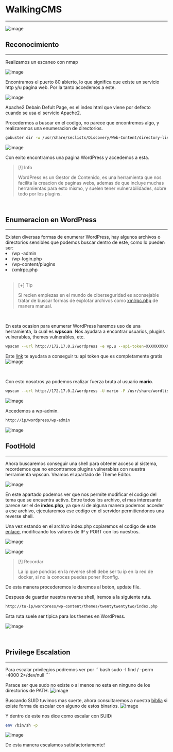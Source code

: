 <h1>WalkingCMS</h1>
<hr>

![image](https://github.com/user-attachments/assets/5cc1132d-f3cf-4faf-a761-11e365515ce4)

<h2>Reconocimiento</h2>
<hr>
Realizamos un escaneo con nmap

<br>

![image](https://github.com/user-attachments/assets/594a29cc-1674-47fe-ab74-c0edabe559e1)

Encontramos el puerto 80 abierto, lo que significa que existe un servicio http y/u pagina web.
Por la tanto accedemos a este.

![image](https://github.com/user-attachments/assets/65e56ea0-f959-423b-8759-aab8fbcfb42e)

Apache2 Debain Defult Page, es el index html que viene por defecto cuando se usa el servicio Apache2.

Procedermos a buscar en el codigo, no parece que encontremos algo, y realizaremos una enumeracion de directorios.
```bash
gobuster dir -w /usr/share/seclists/Discovery/Web-Content/directory-list-2.3-medium.txt -u http://172.17.0.2/ -t 100 -x php,html,git,js
```

![image](https://github.com/user-attachments/assets/153142ab-a095-445a-927e-d9727a209f4c)

Con exito encontramos una pagina WordPress y accedemos a esta.

>[!] Info
>
>WordPress es un Gestor de Contenido, es una herramienta que nos facilita la creacion de paginas webs, ademas de que incluye muchas herramientas para esto mismo, y suelen tener vulnerabilidades, sobre todo por los plugins.

<br>
<h2>Enumeracion en WordPress</h2>
<hr> 
Existen diversas formas de enumerar WordPress, hay algunos archivos o directorios sensibles que podemos buscar dentro de este, como lo pueden ser:
<li>/wp -admin</li>
<li>/wp-login.php</li>
<li>/wp-content/plugins</li>
<li>/xmlrpc.php</li>
<br>

>[+] Tip
>
>Si recien empiezas en el mundo de ciberseguridad es aconsejable tratar de buscar formas de explotar archivos como <a href="https://nitesculucian.github.io/2019/07/02/exploiting-the-xmlrpc-php-on-all-wordpress-versions/" target="_blank">xmlrpc.php</a> de manera manual.

<br>

En esta ocasion para enumerar WordPress haremos uso de una herramienta, la cual es <b>wpscan</b>.
Nos ayudara a encontrar usuarios, plugins vulnerables, themes vulnerables, etc.

```bash
wpscan --url http://172.17.0.2/wordpress -e vp,u --api-token=XXXXXXXXXXXXXXXXXXXXXXXX
```
Este <a href="https://www.malcare.com/blog/how-to-use-wpscan/">link</a> te ayudara a conseguir tu api token que es completamente gratis
![image](https://github.com/user-attachments/assets/927a0fc2-e15b-4daa-b882-384907bf19a4)

<br>

Con esto nosotros ya podemos realizar fuerza bruta al usuario <b>mario</b>.
```bash
wpscan --url http://172.17.0.2/wordpress -U mario -P /usr/share/wordlists/rockyou.txt --api-token=XXXXXXXXXXXXXXXXXXXXXXXX
```
![image](https://github.com/user-attachments/assets/9fcf560f-5906-43fa-8d4b-783972cb3be7)

Accedemos a wp-admin.
```bash
http://ip/wordpress/wp-admin
```
![image](https://github.com/user-attachments/assets/310c1773-ce90-48a1-913d-4fa6a1c9d0ee)

<h2>FootHold</h2>
<hr>

Ahora buscaremos conseguir una shell para obtener acceso al sistema, recordemos que no encontramos plugins vulnerables con nuestra herramienta wpscan.
Veamos el apartado de Theme Editor.

![image](https://github.com/user-attachments/assets/38fa937f-1136-41d5-9e20-2d485f206167)

En este apartado podemos ver que nos permite modificar el codigo del tema que se encuentra activo.
Entre todos los archivo, el mas interesante parece ser el de <b>index.php</b>, ya que si de alguna manera podemos acceder a ese archivo, ejecutaremos ese codigo en el servidor permitiendonos una reverse shell.

Una vez estando en el archivo index.php copiaremos el codigo de este <a href="https://github.com/pentestmonkey/php-reverse-shell/blob/master/php-reverse-shell.php">enlace</a>, modificando los valores de IP y PORT con los nuestros.

![image](https://github.com/user-attachments/assets/ccbc9167-d462-4529-866f-c9d5dafa76ac)

![image](https://github.com/user-attachments/assets/65b26f64-98c8-4a6a-9f69-ea3d219c4ae2)

>[!] Recordar
>
>La ip que pondras en la reverse shell debe ser tu ip en la red de docker, si no la conoces puedes poner ifconfig.

De esta manera procederemos le daremos al boton, update file.

Despues de guardar nuestra reverse shell, iremos a la siguiente ruta.

```bash
http://tu-ip/wordpress/wp-content/themes/twentytwentytwo/index.php
```
Esta ruta suele ser tipica para los themes en WordPress.

![image](https://github.com/user-attachments/assets/d3ca9d94-65ff-45bc-a2a6-1f7c04bbb793)

<br>

<h2>Privilege Escalation</h2>
<hr>
Para escalar privilegios podremos ver por
```bash
sudo -l 
find / -perm -4000 2>/dev/null
```

Parace ser que sudo no existe o al menos no esta en ninguno de los directorios de PATH.
![image](https://github.com/user-attachments/assets/502c22ed-01c4-476e-adcf-d0c2022c8c38)

Buscando SUID tuvimos mas suerte, ahora consultaremos a nuestra <a href="https://gtfobins.github.io/">biblia</a> si existe forma de escalar con alguno de estos binarios.
![image](https://github.com/user-attachments/assets/67d1eab3-0157-4a95-a71b-c4f2b0ddb0df)

Y dentro de este nos dice como escalar con SUID:
```bash
env /bin/sh -p
```

![image](https://github.com/user-attachments/assets/f819ebaf-e78f-4eb0-95a0-ad4e9d82e78d)

De esta manera escalamos satisfactoriamente!
